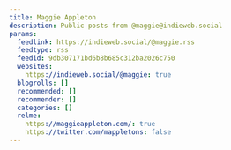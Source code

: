 ```yaml
---
title: Maggie Appleton
description: Public posts from @maggie@indieweb.social
params:
  feedlink: https://indieweb.social/@maggie.rss
  feedtype: rss
  feedid: 9db307171bd6b8b685c312ba2026c750
  websites:
    https://indieweb.social/@maggie: true
  blogrolls: []
  recommended: []
  recommender: []
  categories: []
  relme:
    https://maggieappleton.com/: true
    https://twitter.com/mappletons: false
---
```

